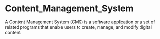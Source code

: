 # Content_Management_System
A Content Management System (CMS) is a software application or a set of related programs that enable users to create, manage, and modify digital content.
